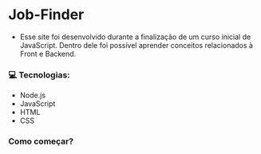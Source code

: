 # Job-Finder 
- Esse site foi desenvolvido durante a finalização de um curso inicial de JavaScript. Dentro dele foi possível aprender conceitos relacionados à Front e Backend. 

### :computer: Tecnologias:
- Node.js
- JavaScript 
- HTML
- CSS

### Como começar?
